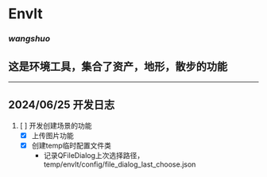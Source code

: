# Envlt

### _wangshuo_

## 这是环境工具，集合了资产，地形，散步的功能

***

## 2024/06/25 开发日志

1. [ ] 开发创建场景的功能
    - [x] 上传图片功能
    - [x] 创建temp临时配置文件类
        - 记录QFileDialog上次选择路径，temp/envlt/config/file_dialog_last_choose.json
    